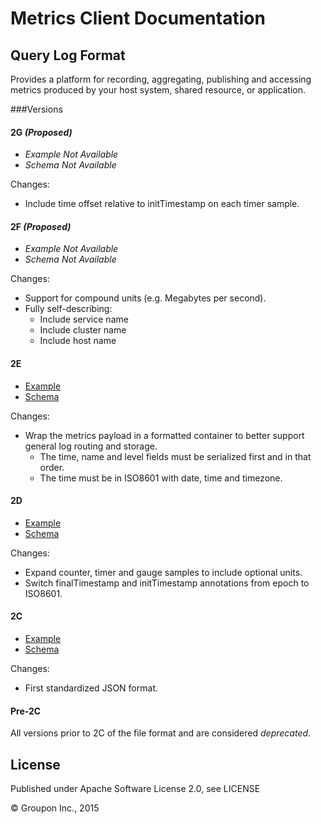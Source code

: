 Metrics Client Documentation
============================

Query Log Format
----------------

Provides a platform for recording, aggregating, publishing and accessing metrics produced by your host system, shared resource, or application. 


###Versions

#### 2G *(Proposed)*

* *Example Not Available*
* *Schema Not Available*

Changes:
* Include time offset relative to initTimestamp on each timer sample.

#### 2F *(Proposed)*

* *Example Not Available*
* *Schema Not Available*

Changes:
* Support for compound units (e.g. Megabytes per second).
* Fully self-describing:
    * Include service name
    * Include cluster name
    * Include host name

#### 2E

* [Example](query-log-example-2e.json)
* [Schema](query-log-schema-2e.json)

Changes:
* Wrap the metrics payload in a formatted container to better support general log routing and storage.
    * The time, name and level fields must be serialized first and in that order.
    * The time must be in ISO8601 with date, time and timezone.

#### 2D

* [Example](query-log-example-2d.json)
* [Schema](query-log-schema-2d.json)

Changes:
* Expand counter, timer and gauge samples to include optional units.
* Switch finalTimestamp and initTimestamp annotations from epoch to ISO8601.

#### 2C

* [Example](query-log-example-2c.json)
* [Schema](query-log-schema-2c.json)

Changes:
* First standardized JSON format.

#### Pre-2C

All versions prior to 2C of the file format and are considered *deprecated*.

License
-------

Published under Apache Software License 2.0, see LICENSE

&copy; Groupon Inc., 2015

